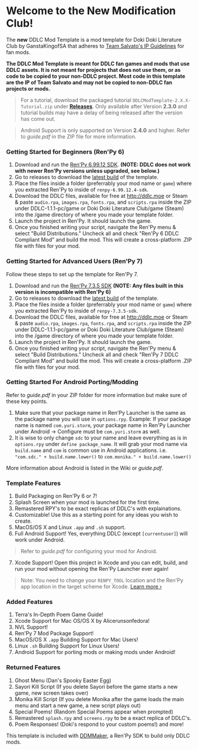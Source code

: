 # Welcome to the New Modification Club!

The **new** DDLC Mod Template is a mod template for Doki Doki Literature Club by GanstaKingofSA that adheres to [Team Salvato's IP Guidelines](http://teamsalvato.com/ip-guidelines/) for fan mods.

**The DDLC Mod Template is meant for DDLC fan games and mods that use DDLC assets. 
It is not meant for projects that does not use them, or as code to be copied to your non-DDLC project. 
Most code in this template are the IP of Team Salvato and may not be copied to non-DDLC fan projects or mods.**

> For a tutorial, download the packaged tutorial `DDLCModTemplate-2.X.X-Tutorial.zip` under **[Releases](https://github.com/GanstaKingofSA/DDLCModTemplate2.0/releases)**. Only available after Version **2.3.0** and tutorial builds may have a delay of being released after the version has come out.

> Android Support is only supported on Version **2.4.0** and higher. Refer to *guide.pdf* in the ZIP file for more information.

### Getting Started for Beginners (Ren'Py 6)

1. Download and run the [Ren'Py 6.99.12 SDK](https://www.renpy.org/release/6.99.12). **(NOTE: DDLC does not work with newer Ren'Py versions unless upgraded, see below.)**
2. Go to releases to download the [latest build](https://github.com/GanstaKingofSA/DDLCModTemplate2.0/releases) of the template.
3. Place the files inside a folder (preferrably your mod name or `game`) where you extracted Ren'Py to inside of `renpy-6.99.12.4-sdk`.
4. Download the DDLC files, available for free at http://ddlc.moe or Steam & paste `audio.rpa`, `images.rpa`, `fonts.rpa`, and `scripts.rpa` inside the ZIP under DDLC-1.1.1-pc/game or Doki Doki Literature Club/game (Steam) into the /game directory of where you made your template folder.
5. Launch the project in Ren'Py. It should launch the game.
6. Once you finished writing your script, navigate the Ren'Py menu & select "Build Distributions." Uncheck all and check "Ren'Py 6 DDLC Compliant Mod" and build the mod. This will create a cross-platform .ZIP file with files for your mod.

### Getting Started for Advanced Users (Ren'Py 7)
Follow these steps to set up the template for Ren'Py 7.

1. Download and run the [Ren'Py 7.3.5 SDK](https://www.renpy.org/release/7.3.5) **(NOTE: Any files built in this version is incompatible with Ren'Py 6)**
2. Go to releases to download the [latest build](https://github.com/GanstaKingofSA/DDLCModTemplate2.0/releases) of the template.
3. Place the files inside a folder (preferrably your mod name or `game`) where you extracted Ren'Py to inside of `renpy-7.3.5-sdk`.
4. Download the DDLC files, available for free at http://ddlc.moe or Steam & paste `audio.rpa`, `images.rpa`, `fonts.rpa`, and `scripts.rpa` inside the ZIP under DDLC-1.1.1-pc/game or Doki Doki Literature Club/game (Steam) into the /game directory of where you made your template folder.
5. Launch the project in Ren'Py. It should launch the game.
6. Once you finished writing your script, navigate the Ren'Py menu & select "Build Distributions." Uncheck all and check "Ren'Py 7 DDLC Compliant Mod" and build the mod. This will create a cross-platform .ZIP file with files for your mod.

### Getting Started For Android Porting/Modding
Refer to *guide.pdf* in your ZIP folder for more information but make sure of these key points.
1. Make sure that your package name in Ren'Py Launcher is the same as the package name you will use in `options.rpy`. Example: If your package name is named `com.yuri.storm`, your package name in Ren'Py Launcher under Android -> Configure must be `com.yuri.storm` as well. 
2. It is wise to only change `sdc` to your name and leave everything as is in `options.rpy` under `define package_name`. It will grab your mod name via `build.name` and `com` is common use in Android applications. i.e. `"com.sdc." + build.name.lower()` to `com.monika." + build.name.lower()`

More information about Android is listed in the Wiki or *guide.pdf*.

### Template Features
1. Build Packaging on Ren'Py 6 or 7!
2. Splash Screen when your mod is launched for the first time.
3. Remastered RPY's to be exact replicas of DDLC's with explainations.
4. Customizable! Use this as a starting point for any ideas you wish to create.
5. MacOS/OS X and Linux `.app` and `.sh` support.
6. Full Android Support! Yes, everything DDLC (except `[currentuser]`) will work under Android.
> Refer to *guide.pdf* for configuring your mod for Android.
7. Xcode Support! Open this project in Xcode and you can edit, build, and run your mod without opening the Ren'Py Launcher ever again! 
> Note: You need to change your `RENPY_TOOL` location and the Ren'Py app location in the target scheme for Xcode. [Learn more &rsaquo;](XCODE.md)

### Added Features
1. Terra's In-Depth Poem Game Guide!
2. Xcode Support for Mac OS/OS X by Alicerunsonfedora!
3. NVL Support!
4. Ren'Py 7 Mod Package Support!
5. MacOS/OS X `.app` Building Support for Mac Users!
6. Linux `.sh` Building Support for Linux Users!
7. Android Support for porting mods or making mods under Android!

### Returned Features
1. Ghost Menu (Dan's Spooky Easter Egg)
2. Sayori Kill Script (If you delete Sayori before the game starts a new game, new screen takes over)
3. Monika Kill Script (If you delete Monika after the game loads the main menu and start a new game, a new script plays out)
4. Special Poems! (Random Special Poems appear when prompted)
5. Remastered `splash.rpy` and `screens.rpy` to be a exact replica of DDLC's.
6. Poem Responses! (Doki's respond to your custom poems!)
and more!

This template is included with [DDMMaker](https://github.com/GanstaKingofSA/DDLC-ModMaker/releases), a Ren'Py SDK to build only DDLC mods.
